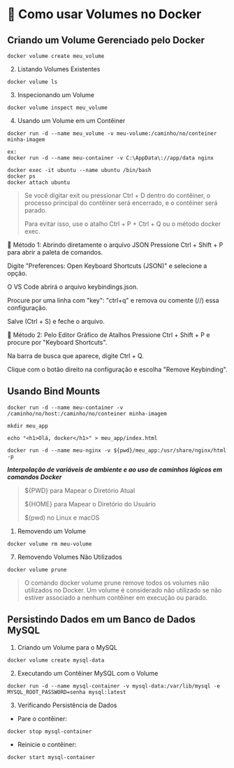 # 🚀 Como usar Volumes no Docker

## Criando um Volume Gerenciado pelo Docker

```
docker volume create meu_volume
```

2. Listando Volumes Existentes

```
docker volume ls
```

3. Inspecionando um Volume

```
docker volume inspect meu_volume
```

4. Usando um Volume em um Contêiner

```
docker run -d --name meu_volume -v meu-volume:/caminho/no/conteiner minha-imagem

ex:
docker run -d --name meu-container -v C:\AppData\://app/data nginx
```

```
docker exec -it ubuntu --name ubuntu /bin/bash
docker ps
docker attach ubuntu
```

> Se você digitar exit ou pressionar Ctrl + D dentro do contêiner, o processo principal do contêiner será encerrado, e o contêiner será parado.
> 
> Para evitar isso, use o atalho Ctrl + P + Ctrl + Q ou o método docker exec.


🔹 Método 1: Abrindo diretamente o arquivo JSON
Pressione Ctrl + Shift + P para abrir a paleta de comandos.

Digite "Preferences: Open Keyboard Shortcuts (JSON)" e selecione a opção.

O VS Code abrirá o arquivo keybindings.json.

Procure por uma linha com "key": "ctrl+q" e remova ou comente (//) essa configuração.

Salve (Ctrl + S) e feche o arquivo.

🔹 Método 2: Pelo Editor Gráfico de Atalhos
Pressione Ctrl + Shift + P e procure por "Keyboard Shortcuts".

Na barra de busca que aparece, digite Ctrl + Q.

Clique com o botão direito na configuração e escolha "Remove Keybinding".



## Usando Bind Mounts

```
docker run -d --name meu-container -v /caminho/no/host:/caminho/no/conteiner minha-imagem
```

```
mkdir meu_app

echo "<h1>Olá, docker</h1>" > meu_app/index.html

docker run -d --name meu-nginx -v ${pwd}/meu_app:/usr/share/nginx/html -p

```

***Interpolação de variáveis de ambiente e ao uso de caminhos lógicos em comandos Docker***

>  ${PWD} para Mapear o Diretório Atual
> 
>  ${HOME} para Mapear o Diretório do Usuário
> 
>  $(pwd) no Linux e macOS


1. Removendo um Volume

```
docker volume rm meu-volume
```

7. Removendo Volumes Não Utilizados

```
docker volume prune
```

> O comando docker volume prune remove todos os volumes não utilizados no Docker. Um volume é considerado não utilizado se não estiver associado a nenhum contêiner em execução ou parado.


## Persistindo Dados em um Banco de Dados MySQL

1. Criando um Volume para o MySQL
```
docker volume create mysql-data
```

2. Executando um Contêiner MySQL com o Volume

```
docker run -d --name mysql-container -v mysql-data:/var/lib/mysql -e MYSQL_ROOT_PASSWORD=senha mysql:latest
```

3. Verificando Persistência de Dados

- Pare o contêiner:

```
docker stop mysql-container
```

- Reinicie o contêiner:

```
docker start mysql-container
```
